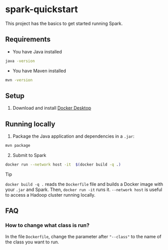 # spark-quickstart

This project has the basics to get started running Spark.

## Requirements

- You have Java installed
```bash
java -version
```

- You have Maven installed
```bash
mvn -version 
```

## Setup
1. Download and install [Docker Desktop](https://www.docker.com/products/docker-desktop/)


## Running locally
1. Package the Java application and dependencies in a `.jar`:
```bash
mvn package
```

2. Submit to Spark
```bash
docker run --network host -it  $(docker build -q .)
```

> [!TIP]
> `docker build -q .` reads the `Dockerfile` file 
> and builds a Docker image with your `.jar` and Spark.
> Then, `docker run -it` runs it.
> `--network host` is useful to access a Hadoop cluster running locally.

## FAQ
### How to change what class is run?
In the file `Dockerfile`, 
change the parameter after `"--class"` 
to the name of the class you want to run.

